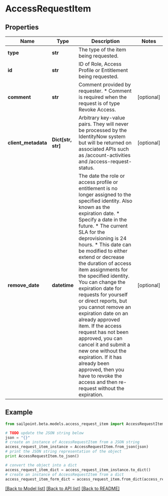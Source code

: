 # AccessRequestItem


## Properties

Name | Type | Description | Notes
------------ | ------------- | ------------- | -------------
**type** | **str** | The type of the item being requested. | 
**id** | **str** | ID of Role, Access Profile or Entitlement being requested. | 
**comment** | **str** | Comment provided by requester. * Comment is required when the request is of type Revoke Access.  | [optional] 
**client_metadata** | **Dict[str, str]** | Arbitrary key-value pairs. They will never be processed by the IdentityNow system but will be returned on associated APIs such as /account-activities and /access-request-status. | [optional] 
**remove_date** | **datetime** | The date the role or access profile or entitlement is no longer assigned to the specified identity. Also known as the expiration date. * Specify a date in the future. * The current SLA for the deprovisioning is 24 hours. * This date can be modified to either extend or decrease the duration of access item assignments for the specified identity. You can change the expiration date for requests for yourself or direct reports, but you cannot remove an expiration date on an already approved item. If the access request has not been approved, you can cancel it and submit a new one without the expiration. If it has already been approved, then you have to revoke the access and then re-request without the expiration.  | [optional] 

## Example

```python
from sailpoint.beta.models.access_request_item import AccessRequestItem

# TODO update the JSON string below
json = "{}"
# create an instance of AccessRequestItem from a JSON string
access_request_item_instance = AccessRequestItem.from_json(json)
# print the JSON string representation of the object
print AccessRequestItem.to_json()

# convert the object into a dict
access_request_item_dict = access_request_item_instance.to_dict()
# create an instance of AccessRequestItem from a dict
access_request_item_form_dict = access_request_item.from_dict(access_request_item_dict)
```
[[Back to Model list]](../README.md#documentation-for-models) [[Back to API list]](../README.md#documentation-for-api-endpoints) [[Back to README]](../README.md)


